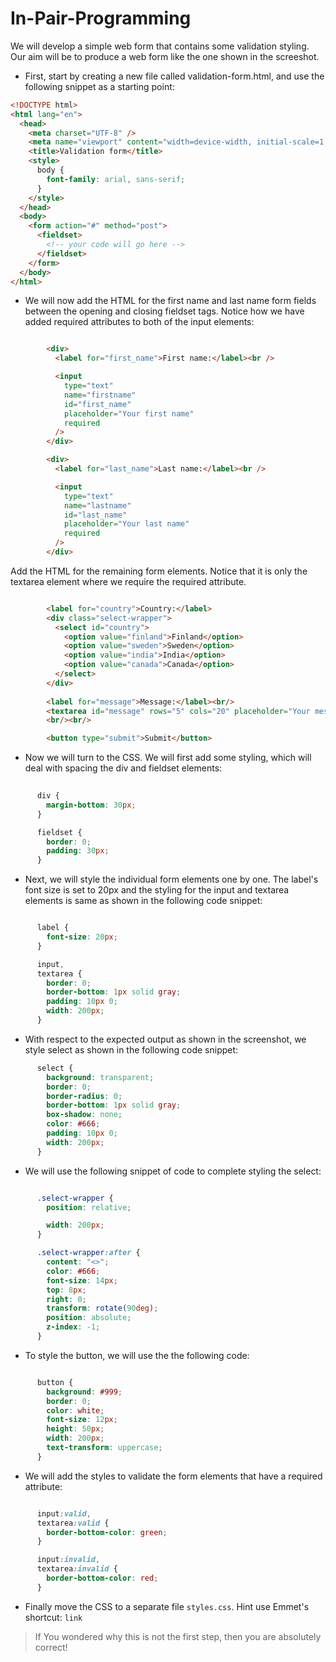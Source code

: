 # In-Pair-Programming

We will develop a simple web form that contains some validation styling. Our aim will be to produce a web form like the one shown in the screeshot.

- First, start by creating a new file called validation-form.html, and use the following snippet as a starting point:

```html
<!DOCTYPE html>
<html lang="en">
  <head>
    <meta charset="UTF-8" />
    <meta name="viewport" content="width=device-width, initial-scale=1.0" />
    <title>Validation form</title>
    <style>
      body {
        font-family: arial, sans-serif;
      }
    </style>
  </head>
  <body>
    <form action="#" method="post">
      <fieldset>
        <!-- your code will go here -->
      </fieldset>
    </form>
  </body>
</html>
```

- We will now add the HTML for the first name and last name form fields between the opening and closing fieldset tags. Notice how we have added required attributes to both of the input elements:

```html

        <div>
          <label for="first_name">First name:</label><br />

          <input
            type="text"
            name="firstname"
            id="first_name"
            placeholder="Your first name"
            required
          />
        </div>

        <div>
          <label for="last_name">Last name:</label><br />

          <input
            type="text"
            name="lastname"
            id="last_name"
            placeholder="Your last name"
            required
          />
        </div>

```

Add the HTML for the remaining form elements. Notice that it is only the textarea element where we require the required attribute.

```html

        <label for="country">Country:</label>
        <div class="select-wrapper">
          <select id="country">
            <option value="finland">Finland</option>
            <option value="sweden">Sweden</option>
            <option value="india">India</option>
            <option value="canada">Canada</option>
          </select>
        </div>
          
        <label for="message">Message:</label><br/>
        <textarea id="message" rows="5" cols="20" placeholder="Your message" required></textarea>
        <br/><br/>

        <button type="submit">Submit</button>
```

- Now we will turn to the CSS. We will first add some styling, which will deal with spacing the div and fieldset elements:

```css
	
      div {
        margin-bottom: 30px;
      }

      fieldset {
        border: 0;
        padding: 30px;
      }
```

- Next, we will style the individual form elements one by one. The label's font size is set to 20px and the styling for the input and textarea elements is same as shown in the following code snippet:

```css

      label {
        font-size: 20px;
      }

      input,
      textarea {
        border: 0;
        border-bottom: 1px solid gray;
        padding: 10px 0;
        width: 200px;
      }

```

- With respect to the expected output as shown in the screenshot, we style select as shown in the following code snippet:

```css
      select {
        background: transparent;
        border: 0;
        border-radius: 0;
        border-bottom: 1px solid gray;
        box-shadow: none;
        color: #666;
        padding: 10px 0;
        width: 200px;
      }

```

- We will use the following snippet of code to complete styling the select:

```css

      .select-wrapper {
        position: relative;

        width: 200px;
      }

      .select-wrapper:after {
        content: "<>";
        color: #666;
        font-size: 14px;
        top: 8px;
        right: 0;
        transform: rotate(90deg);
        position: absolute;
        z-index: -1;
      }

```

- To style the button, we will use the the following code:

```css

      button {
        background: #999;
        border: 0;
        color: white;
        font-size: 12px;
        height: 50px;
        width: 200px;
        text-transform: uppercase;
      }
```

- We will add the styles to validate the form elements that have a required attribute:

```css

      input:valid,
      textarea:valid {
        border-bottom-color: green;
      }

      input:invalid,
      textarea:invalid {
        border-bottom-color: red;
      }
```

- Finally move the CSS to a separate file `styles.css`. Hint use Emmet's shortcut: `link`
> If You wondered why this is not the first step, then you are absolutely correct!
